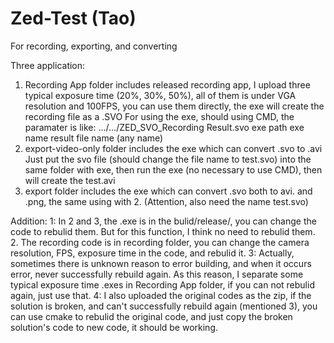 # Zed-Test (Tao)
For recording, exporting, and converting

Three application:
1. Recording App folder includes released recording app, I upload three typical exposure time (20%, 30%, 50%), all of them is under VGA resolution and 100FPS,  you can use them directly, the exe will create the recording file as a .SVO
For using the exe, should using CMD, the paramater is like:  .../.../ZED_SVO_Recording Result.svo
                                                            exe path    exe name       result file name (any name)        
2. export-video-only folder includes the exe which can convert .svo to .avi Just put the svo file (should change the file name to test.svo) into the same folder with exe, then run the exe (no necessary to use CMD), then will create the test.avi 
3. export folder includes the exe which can convert .svo both to avi. and .png, the same using with 2. (Attention, also need the name test.svo)


Addition:
1: In 2 and 3, the .exe is in the bulid/release/, you can change the code to rebulid them. But for this function, I think no need to rebulid them.
2. The recording code is in recording folder, you can change the camera resolution, FPS, exposure time in the code, and rebulid it.
3: Actually, sometimes there is unknown reason to error building, and when it occurs error, never successfully rebuild again. As this reason, I separate some typical exposure time .exes in Recording App folder, if you can not rebulid again, just use that. 
4: I also uploaded the original codes as the zip, if the solution is broken, and can't successfully rebuild again (mentioned 3), you can use cmake to rebulid the original code, and just copy the broken solution's code to new code, it should be working.

